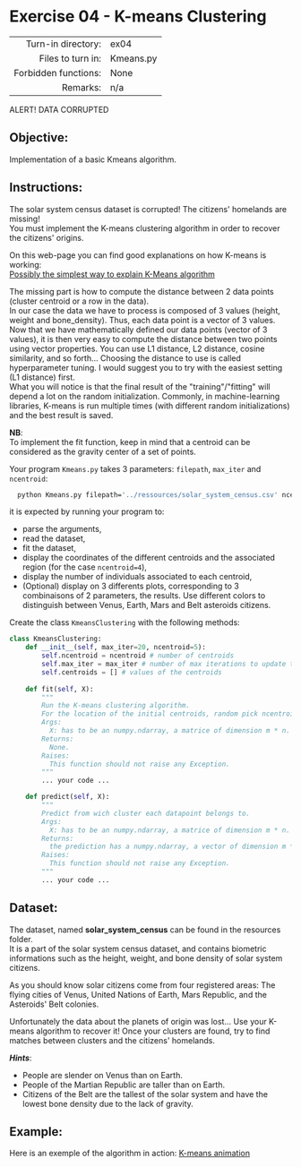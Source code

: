 # Exercise 04 - K-means Clustering


|                         |                    |
| -----------------------:| ------------------ |
|   Turn-in directory:    |  ex04              |
|   Files to turn in:     |  Kmeans.py         |
|   Forbidden functions:  |  None              |
|   Remarks:              |  n/a               |

ALERT! DATA CORRUPTED

## Objective:
Implementation of a basic Kmeans algorithm.


## Instructions:
The solar system census dataset is corrupted! The citizens' homelands are missing!  
You must implement the K-means clustering algorithm in order to recover the citizens' origins.

On this web-page you can find good explanations on how K-means is working:  
[Possibly the simplest way to explain K-Means algorithm](https://bigdata-madesimple.com/possibly-the-simplest-way-to-explain-k-means-algorithm/)  

The missing part is how to compute the distance between 2 data points (cluster centroid or a row in the data).  
In our case the data we have to process is composed of 3 values (height, weight and bone_density).
Thus, each data point is a vector of 3 values.  
Now that we have mathematically defined our data points (vector of 3 values), it is then very easy to compute the distance between two points using vector properties.
You can use L1 distance, L2 distance, cosine similarity, and so forth... Choosing the distance to use is called hyperparameter tuning. I would suggest you to try with the easiest setting (L1 distance) first.  
What you will notice is that the final result of the "training"/"fitting" will depend a lot on the random initialization. Commonly, in machine-learning libraries, K-means is run multiple times (with different random initializations) and the best result is saved.  


__**NB**__:\
To implement the fit function, keep in mind that a centroid can be considered as the gravity center of a set of points.  


Your program `Kmeans.py` takes 3 parameters: `filepath`, `max_iter` and `ncentroid`:

```bash
  python Kmeans.py filepath='../ressources/solar_system_census.csv' ncentroid=4 max_iter=30
```

it is expected by running your program to:
* parse the arguments,
* read the dataset,
* fit the dataset,
* display the coordinates of the different centroids and the associated region (for the case `ncentroid=4`),
* display the number of individuals associated to each centroid,
* (Optional) display on 3 differents plots, corresponding to 3 combinaisons of 2 parameters, the results. Use different colors to distinguish  between Venus, Earth, Mars and Belt asteroids citizens.


Create the class `KmeansClustering` with the following methods:  

```python
class KmeansClustering:
    def __init__(self, max_iter=20, ncentroid=5):
        self.ncentroid = ncentroid # number of centroids
        self.max_iter = max_iter # number of max iterations to update the centroids
        self.centroids = [] # values of the centroids
        
    def fit(self, X):
        """
        Run the K-means clustering algorithm.
        For the location of the initial centroids, random pick ncentroids from the dataset.
        Args:
          X: has to be an numpy.ndarray, a matrice of dimension m * n.
        Returns:
          None.
        Raises:
          This function should not raise any Exception.
        """
        ... your code ...

    def predict(self, X):
        """
        Predict from wich cluster each datapoint belongs to.
        Args:
          X: has to be an numpy.ndarray, a matrice of dimension m * n.
        Returns:
          the prediction has a numpy.ndarray, a vector of dimension m * 1.
        Raises:
          This function should not raise any Exception.
        """
        ... your code ...
```
## Dataset:

The dataset, named **solar_system_census** can be found in the resources folder.  
It is a part of the solar system census dataset, and contains biometric informations such as the height, weight, and bone density of solar system citizens.

As you should know solar citizens come from four registered areas: The flying cities of Venus, United Nations of Earth, Mars Republic, and the Asteroids' Belt colonies.

Unfortunately the data about the planets of origin was lost...
Use your K-means algorithm to recover it!
Once your clusters are found, try to find matches between clusters and the citizens' homelands.

***Hints***:
* People are slender on Venus than on Earth.
* People of the Martian Republic are taller than on Earth.
* Citizens of the Belt are the tallest of the solar system and have the lowest bone density due to the lack of gravity.

## Example:
Here is an exemple of the algorithm in action:
[K-means animation](https://i.ibb.co/bKFVVx2/ezgif-com-gif-maker.gif)
